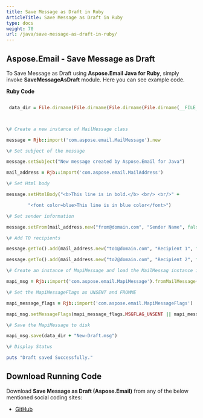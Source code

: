 ```yaml
---
title: Save Message as Draft in Ruby
ArticleTitle: Save Message as Draft in Ruby
type: docs
weight: 70
url: /java/save-message-as-draft-in-ruby/
---
```


## **Aspose.Email - Save Message as Draft**
To Save Message as Draft using **Aspose.Email Java for Ruby**, simply invoke **SaveMessageAsDraft** module. Here you can see example code.

**Ruby Code**

``` ruby

 data_dir = File.dirname(File.dirname(File.dirname(File.dirname(__FILE__)))) + '/data/'



\# Create a new instance of MailMessage class

message = Rjb::import('com.aspose.email.MailMessage').new

\# Set subject of the message

message.setSubject("New message created by Aspose.Email for Java")

mail_address = Rjb::import('com.aspose.email.MailAddress')

\# Set Html body

message.setHtmlBody("<b>This line is in bold.</b> <br/> <br/>" +

        "<font color=blue>This line is in blue color</font>")

\# Set sender information

message.setFrom(mail_address.new("from@domain.com", "Sender Name", false))

\# Add TO recipients

message.getTo().add(mail_address.new("to1@domain.com", "Recipient 1", false))

message.getTo().add(mail_address.new("to2@domain.com", "Recipient 2", false))

\# Create an instance of MapiMessage and load the MailMessag instance into it

mapi_msg = Rjb::import('com.aspose.email.MapiMessage').fromMailMessage(message)

\# Set the MapiMessageFlags as UNSENT and FROMME

mapi_message_flags = Rjb::import('com.aspose.email.MapiMessageFlags')

mapi_msg.setMessageFlags(mapi_message_flags.MSGFLAG_UNSENT || mapi_message_flags.MSGFLAG_FROMME)

\# Save the MapiMessage to disk

mapi_msg.save(data_dir + "New-Draft.msg")

\# Display Status

puts "Draft saved Successfully."

```
## **Download Running Code**
Download **Save Message as Draft (Aspose.Email)** from any of the below mentioned social coding sites:

- [GitHub](https://github.com/aspose-email/Aspose.Email-for-Java/blob/master/Plugins/Aspose_Email_Java_for_Ruby/lib/asposeemailjava/Email/savemessageasdraft.rb)
